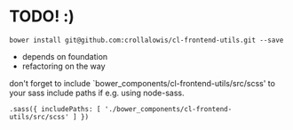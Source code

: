 # TODO! :)

`bower install git@github.com:crollalowis/cl-frontend-utils.git --save`

- depends on foundation
- refactoring on the way

don't forget to include `bower_components/cl-frontend-utils/src/scss' to your sass include paths if e.g. using node-sass.

`.sass({
      includePaths: [
        './bower_components/cl-frontend-utils/src/scss'
      ]
  })
`
